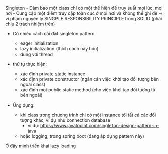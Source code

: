 Singleton
    - Đảm bảo một class chỉ có một thể hiện để truy suất mọi lúc, mọi nơi
    - Cung cập một điểm truy cập toàn cục ở mọi nơi và không thể ghi đè
      => vi phạm nguyên lý SINGPLE RESPONSIBILITY PRINCIPLE trong SOLID (phải chịu 2 trách nhiệm trên)

* Có nhiều cách cài đặt singleton pattern
    - eager initialization
    - lazy initialization (thích cách này hơn)
    - dùng với thread

* thứ tự thực hiện:
    - xác định private static instance
    - xác định private constructor (ngăn cản việc khởi tạo đối tượng bên ngoài class)
    - xác định mọt public static method (cho việc khởi tạo đối tượng từ bên ngoài)

* Ứng dụng:
    - khi class trong chương trình chỉ có một instance tới tất cả các đối tượng khác, ví dụ như connection database
        - ví dụ: https://www.javatpoint.com/singleton-design-pattern-in-java
    - hoặc logging, trong spring boot (đang áp dụng pattern này)

Ở đây mình triển khai lazy loading